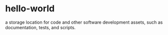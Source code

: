 # hello-world
 a storage location for code and other software development assets, such as documentation, tests, and scripts. 
